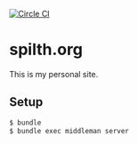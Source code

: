 [![Circle CI](https://circleci.com/gh/spilth/spilth.org.svg?style=svg)](https://circleci.com/gh/spilth/spilth.org)

# spilth.org

This is my personal site.

## Setup

```sh
$ bundle
$ bundle exec middleman server
```
